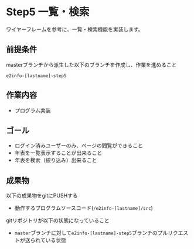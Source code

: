 # Step5 一覧・検索

ワイヤーフレームを参考に、一覧・検索機能を実装します。

## 前提条件

masterブランチから派生した以下のブランチを作成し、作業を進めること
```
e2info-[lastname]-step5
```

## 作業内容

* プログラム実装

## ゴール

* ログイン済みユーザーのみ、ページの閲覧ができること
* 年表を一覧表示することが出来ること
* 年表を検索（絞り込み）出来ること

## 成果物

以下の成果物をgitにPUSHする

* 動作するプログラムソースコード(```/e2info-[lastname]/src```)

gitリポジトリが以下の状態になっていること

* ```master```ブランチに対して```e2info-[lastname]-step5```ブランチのプルリクエストが送られている状態